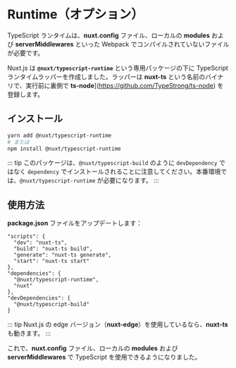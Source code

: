 
# Runtime（オプション）

TypeScript ランタイムは、**nuxt.config** ファイル、ローカルの **modules** および **serverMiddlewares** といった Webpack でコンパイルされていないファイルが必要です。

Nuxt.js は **`@nuxt/typescript-runtime`** という専用パッケージの下に TypeScript ランタイムラッパーを作成しました。ラッパーは **nuxt-ts** という名前のバイナリで、実行前に裏側で **ts-node**](https://github.com/TypeStrong/ts-node) を登録します。

## インストール

```sh
yarn add @nuxt/typescript-runtime
# または
npm install @nuxt/typescript-runtime
```

::: tip
このパッケージは、`@nuxt/typescript-build` のように `devDependency` ではなく `dependency` でインストールされることに注意してください。本番環境では、`@nuxt/typescript-runtime` が必要になります。
:::

## 使用方法

**package.json** ファイルをアップデートします：

```json{2-5}
"scripts": {
  "dev": "nuxt-ts",
  "build": "nuxt-ts build",
  "generate": "nuxt-ts generate",
  "start": "nuxt-ts start"
},
"dependencies": {
  "@nuxt/typescript-runtime",
  "nuxt"
},
"devDependencies": {
  "@nuxt/typescript-build"
}
```

::: tip
Nuxt.js の edge バージョン（**nuxt-edge**）を使用しているなら、**nuxt-ts** も動きます。
:::

これで、**nuxt.config** ファイル、ローカルの **modules** および **serverMiddlewares** で TypeScript を使用できるようになりました。
